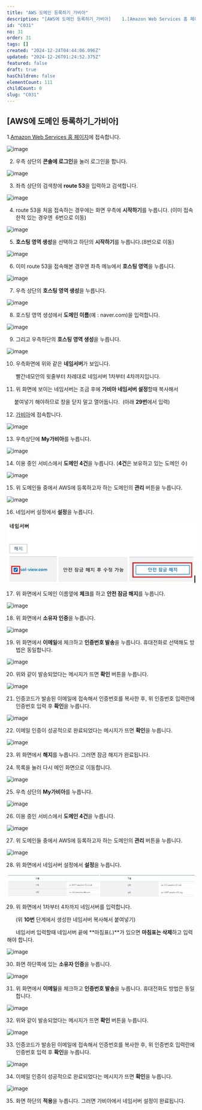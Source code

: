 ```yaml
---
title: "AWS 도메인 등록하기_가비아"
description: "[AWS에 도메인 등록하기_가비아]    1.[Amazon Web Services 홈 페이지](https://aws.amazon.com/ko/)에 접속합니다.    ![](https://lh7-rt.googleusercontent.com/docsz/AD_4nXe7..."
id: "C031"
no: 31
order: 31
tags: []
created: "2024-12-24T04:44:06.096Z"
updated: "2024-12-26T01:24:52.375Z"
featured: false
draft: true
hasChildren: false
elementCount: 111
childCount: 0
slug: "C031"
---
```


## [AWS에 도메인 등록하기_가비아]



1.[Amazon Web Services 홈 페이지](https://aws.amazon.com/ko/)에 접속합니다.



![image](https://lh7-rt.googleusercontent.com/docsz/AD_4nXe7M9l1NjRGaUDZhOldXuqiwWV2Ef_7LmwuKkDufXFQtt-P_XdPHHUEjgCf_icSfF1HrEyWzv3zK0cPievO-bS8nwBYDmnUlKULaU0WFlynVH9Krk1waz9gFWuhW7a0cmxT3oRXsw?key=YqS6IU_DJn3vrikIkYy671mF)

2. 우측 상단의 **콘솔에 로그인**을 눌러 로그인을 합니다.



![image](https://lh7-rt.googleusercontent.com/docsz/AD_4nXcSvPbHT0WsOxXyqAu37YXkRYyBfyvznbe9zxOuA1_AK4zg44-Zyu5WV6zTf2xXKqsGLJd8lASm0yItHlIzUIe4yLuxcDx-fadDJz0bxbdPp6B6XG1gapPNzxq2TjSzg_S_r2FmCA?key=YqS6IU_DJn3vrikIkYy671mF)

3. 좌측 상단의 검색창에 **route 53**을 입력하고 검색합니다.



![image](https://lh7-rt.googleusercontent.com/docsz/AD_4nXfGwws9QWKnCGTIcBDepq1sXrWhpGe-QAiEKCq6aLASDOGLGdNvv2iXsCFNK8IOqwo3gws655Fj0B30RKN-Jh7ee7ZcClwqwDX3SKxuy5_seDXlXcsxE-wMhg3VbVmPOcoq2CpWZw?key=YqS6IU_DJn3vrikIkYy671mF)

4. route 53을 처음 접속하는 경우에는 화면 우측에 **시작하기**를 누릅니다. (이미 접속한적 있는 경우엔  6번으로 이동)



![image](https://lh7-rt.googleusercontent.com/docsz/AD_4nXeZMZuhScyASAmPVrn2mLzfS88GsWJ7Fvc7sTrkknIcvVmp6g5Rhb_IJFGBTW_ogJ24-nSV5kbjOOcwCyAC0dSGVQNDIoIb-3jEayMrpmV5eV5rDxXumcmZ8jBIhNSup3AasH7iGA?key=YqS6IU_DJn3vrikIkYy671mF)

5. **호스팅 영역 생성**을 선택하고 하단의 **시작하기**를 누릅니다.(8번으로 이동)



![image](https://lh7-rt.googleusercontent.com/docsz/AD_4nXcFacyQgjU9oZKnDFnLShkXO4vd2GI5icDPwFoMk3i5quoED0XWt_eX1iP-Ge4QaMPF0QeUYwRX996kViS0cUBQ6TgJ5jybSMXIlC-y71IrABEXALsbWs2mjMFa0XvxDekxyrZi?key=YqS6IU_DJn3vrikIkYy671mF)

6. 이미 route 53을 접속해본  경우엔 좌측 메뉴에서 **호스팅 영역**을 누릅니다.



![image](https://lh7-rt.googleusercontent.com/docsz/AD_4nXeLjNHrQhvgnxNrJD4FYHUjrVWMApa4A_QAlp4El-2wu5OFgBgCsi0c0xvzsgr_wKerA2Ea7CCzJPatO3n4mviHjFOG6Xdv8ggEA9FbohzlnejdqNhVm99uKMgAFB066lMULiiiBw?key=YqS6IU_DJn3vrikIkYy671mF)

7. 우측 상단의 **호스팅 영역 생성**을 누릅니다.



![image](https://lh7-rt.googleusercontent.com/docsz/AD_4nXcW_jbJJOfaoVkutS0KpfG-9d0DHhhdfkT4JzwXRwK03AoWZIAyhaWtHx7DeSeOr1GUEOlqRm4KPK0LI5z6O0o4gZooRri8LlB3CuaX3NEwBzEs8s1P6-3Nh5qlDaqvqf0RuTrfdA?key=YqS6IU_DJn3vrikIkYy671mF)

8. 호스팅 영역 생성에서 **도메인 이름**(예 : naver.com)을 입력합니다.



![image](https://lh7-rt.googleusercontent.com/docsz/AD_4nXfjbCLgM1KvNsEBbrhNvXYi-uJw99m1BAaOUhmQtlH9EN-86Hr1cfSPdPtT3a0ziDv6JszgK6avf-Q_MJ5-c1qehuqalnZ3zXHE25CEEtrTRS5N--4D-a3xZhv55AykkZeNCTV-Lw?key=YqS6IU_DJn3vrikIkYy671mF)

9. 그리고 우측하단의 **호스팅 영역 생성**을 누릅니다.



![image](https://lh7-rt.googleusercontent.com/docsz/AD_4nXdKfsLxVU6vUJrnTFLXkwjwko5gwmGzm73F9ust8GX9iNSHrF-faxIGpqx92GUrXsupgPBbv-Uwxc1k4JOy8W9hkz8hX--S-JahtYlis70yuNMKbXJlpgTNqgw5eQmiQruX8let?key=YqS6IU_DJn3vrikIkYy671mF)

10. 우측화면에 위와 같은 **네임서버**가 보입니다.

      빨간네모안의 윗줄부터 차례대로 네임서버 1차부터 4차까지입니다.



11. 위 화면에 보이는 네임서버는 조금 후에 **가비아 네임서버 설정**할때 복사해서 

     붙여넣기 해야하므로 창을 닫지 말고 열어둡니다.  (아래 **29번**에서 입력)



12. [가비아](https://www.gabia.com)에 접속합니다.



![image](https://lh7-rt.googleusercontent.com/docsz/AD_4nXdMD9e8KMLhYqXMuFCiwesapZZro_7ldgGiusZZiWZCF5nT9kPsUCpuZh7e3esp0eH3MzAJ_ZLtrIspSp_ssUXrr8JwBWLgk0AZTgJTNGcnTig5XOwUwWyRzE3M85BEt8ToRYFC?key=YqS6IU_DJn3vrikIkYy671mF)

13. 우측상단에 **My가비아**를 누릅니다.



![image](https://lh7-rt.googleusercontent.com/docsz/AD_4nXez7wnbkRxZ59DB_UxYIxPMWLTP-yZbuuT0Et-reCUlXt5CH_0TLM9fqi0JO83ihGoWTIGC6Mm1UOmL9Ux5CndKv2E7K21wzFMPSP2ZUHoKMQuTlpKFsZl24-yJzZLsntj8pBB5LA?key=YqS6IU_DJn3vrikIkYy671mF)

14. 이용 중인 서비스에서 **도메인 4건**을 누릅니다. (**4건**은 보유하고 있는 도메인 수)



![image](https://lh7-rt.googleusercontent.com/docsz/AD_4nXf0l8GgZQw8igNlG0ELv35tLt1vdLTqxRZzunqow5gm1Tf8pctCtGwVCfARSSx2IiQBSgC0YIrc94Ck180ukP6wrs3XzNH3pExlLprU7lAipQix4Q-D0DsuCscsjvGI_f_lRDwDFA?key=YqS6IU_DJn3vrikIkYy671mF)

15. 위 도메인들 중에서 AWS에 등록하고자 하는 도메인의 **관리** 버튼을 누릅니다.



![image](https://lh7-rt.googleusercontent.com/docsz/AD_4nXfWrjc3vfvBw0OR2XzYwJhctc4arWFzCbUa5eX1i8fe3lN5eSJNIM8eL1ignUPtAXKMmMbi2l9tVKRTMm810kJUvuOxfGUsPjysqOUmS6nywVwpk_310jnZtiHXP0EHlBd2lq1W?key=YqS6IU_DJn3vrikIkYy671mF)

16. 네임서버 설정에서 **설정**을 누릅니다.



![file](/images/a092fa3bdcd75082e9ee47e7ea5a0c9e.jpg)

17. 위 화면에서 도메인 이름옆에 **체크**를 하고 **안전 잠금 해지**를 누릅니다.



![image](https://lh7-rt.googleusercontent.com/docsz/AD_4nXcF1bEfui8S3xyZgAm7PrLi4cGcHn2ueF7BM6SBRmyeeDJ6If7uEXbLGcfFd28INZ74lDZHTnRtxN2xUh15YZ_F6qi7lARQLnYLRbMSQOVPxyOmD9iHpyAR9iDsYhi1y3BFgBfg?key=YqS6IU_DJn3vrikIkYy671mF)

18. 위 화면에서 **소유자 인증**을 누릅니다.



![image](https://lh7-rt.googleusercontent.com/docsz/AD_4nXdQNAznKEpPgr1aVSYL1bckaW6-j4ckZRMq4DVsf5V0R8ZIUVFsvQCwNwr0y5aQ-u3tnSPhFRiZ1CkffGNFX1zb_Cbusgdrz3QRMyBKdERfgZM3ONwbB9ojokM1LcmPJBUIH22U2A?key=YqS6IU_DJn3vrikIkYy671mF)

19. 위 화면에서 **이메일**에 체크하고 **인증번호 발송**을 누릅니다. 휴대전화로 선택해도 방법은 동일합니다.



![image](https://lh7-rt.googleusercontent.com/docsz/AD_4nXezwITHQwLHJPeyeb-tX0dxTfh7Ods5nLdyBmgNd9hukrjZxjEnLDUbrvG3w5CDSJEc-6L1EH-uQg3Y-Q7LjwMJTQd7jnKiBWIVM9WQQaOg7kTX89Ra_3OJSengH078-sDg19Xy?key=YqS6IU_DJn3vrikIkYy671mF)

20. 위와 같이 발송되었다는 메시지가 뜨면 **확인** 버튼을 누릅니다.



![image](https://lh7-rt.googleusercontent.com/docsz/AD_4nXdv0fv5Mt7KjR1uPdVk-1uem3BMQRPcSZ1PheSF_FA_d2MjdJuhf6WOmA8PuKgH-nCgzXxxKZXUfXTRqadoTn-LeC0ybt9455lbfXGbzFwyX6wXK9qeBk282Eaw4jyHKEBrRKwWaQ?key=YqS6IU_DJn3vrikIkYy671mF)

21. 인증코드가 발송된 이메일에 접속해서 인증번호를 복사한 후, 위 인증번호 입력란에 인증번호 입력 후 **확인**을 누릅니다.



![image](https://lh7-rt.googleusercontent.com/docsz/AD_4nXeuiahYwno7MPcrT1_UZbFcygzruq9hH033kXyQMIbFUzVufojAZ0J4YBHpYj6QsTS3AMaSsCdYsWqMTJRjiHUX_ZpuIUbvVVI4cBDJkC9I3H65_n7S-0iTtt-ttyhp0fBuvzdAmw?key=YqS6IU_DJn3vrikIkYy671mF)

22. 이메일 인증이 성공적으로 완료되었다는 메시지가 뜨면 **확인**을 누릅니다.



![image](https://lh7-rt.googleusercontent.com/docsz/AD_4nXcijlusvW8OaAMCYZYs11qnCb_uZC0bvVP4e376O9Xa8lzHefrF6NznJ3U9f2koIDJtIfKJi4V2bmGL68PEBSWzvy8J0yivzGCKvfJ5m5WQlIDQeuVyOB30UcLP0NDdVOvOsO5E?key=YqS6IU_DJn3vrikIkYy671mF)

23. 위 화면에서 **해지**를 누릅니다. 그러면 잠금 해지가 완료됩니다.



24. 목록을 눌러 다시 메인 화면으로 이동합니다.



![image](https://lh7-rt.googleusercontent.com/docsz/AD_4nXeDNxzVXN-OYd37JnblEX3lLHz8bS-LKH--BuP_oi0sqIWVoOc0nl2yFmLrwn9AmiTF_Kvr7sHEDuApnulcExStNRhPp__vyLyZtUu0x6zNVdmImvdjccv7gm6JgkQtD0IEKp24Uw?key=YqS6IU_DJn3vrikIkYy671mF)

25. 우측 상단의 **My가비아**를 누릅니다.



![image](https://lh7-rt.googleusercontent.com/docsz/AD_4nXfaLGsA79L4UgJ-gcyTLowf9cx1bvOAiMc2_ukpIArqg1C6p_QH9XF0P7HbwLHehs_s39DLLaO4Ilplvz8HUX_dqiNEsoR_g4dMnb_Lq73-J4iuDj9d3KNkDUGZ7n234h-PTJM5lg?key=YqS6IU_DJn3vrikIkYy671mF)

26. 이용 중인 서비스에서 **도메인 4건**을 누릅니다.



![image](https://lh7-rt.googleusercontent.com/docsz/AD_4nXeKgQLtRilhAOzZDHiv6P0d5V5-ipWD-3Owzkbi8sIBxzdwtAmAbw39eLa-1Gz-GVQk2agNywMM-Wg427gGwjqU7sQNTBW_R5z8nbBLAY4bpMAgpDNVHGZBaqnPhWsqTBgUjuz7Pg?key=YqS6IU_DJn3vrikIkYy671mF)

27. 위 도메인들 중에서 AWS에 등록하고자 하는 도메인의 **관리** 버튼을 누릅니다.



![image](https://lh7-rt.googleusercontent.com/docsz/AD_4nXfLg_PUlUkCViQotdwGLQsOoGi3IVzSB29zCaVRGtyjrDOchUMTQEGbl-wgE8mqe95CDbcQoZ-p8iS1G7Tyq-BCI5Ka6JvxYsLkmrtG8Nyv6KdFnj63qnSPcGOfEflQzD2OI-lOkQ?key=YqS6IU_DJn3vrikIkYy671mF)

28. 위 화면에서 네임서버 설정에서 **설정**을 누릅니다.



![file](/images/4a2ed4b00ee73b5784f51956fccf3a10.jpg)

29. 위 화면에서 1차부터 4차까지 네임서버를 입력합니다.

      (위 **10번** 단계에서 생성한 네임서버 복사해서 붙여넣기) 

      네임서버 입력할때 네임서버 끝에 **마침표(.)**가 있으면 **마침표는 삭제**하고 입력해야 합니다.



![image](https://lh7-rt.googleusercontent.com/docsz/AD_4nXduIQHqNgg2wVqk0wORzxPYFWDb8kq5BhCdopMmZL78MmFrchR3-9KhjlkQtfiYHy1G9IUt0iz-SLokZP79AKEN2SUwtwxjwp8BmzUnFYt4VEGYQBF6vYrbC0VrAXg6hP5FOJIfpw?key=YqS6IU_DJn3vrikIkYy671mF)

30. 화면 하단쪽에 있는 **소유자 인증**을 누릅니다.



![image](https://lh7-rt.googleusercontent.com/docsz/AD_4nXdQNAznKEpPgr1aVSYL1bckaW6-j4ckZRMq4DVsf5V0R8ZIUVFsvQCwNwr0y5aQ-u3tnSPhFRiZ1CkffGNFX1zb_Cbusgdrz3QRMyBKdERfgZM3ONwbB9ojokM1LcmPJBUIH22U2A?key=YqS6IU_DJn3vrikIkYy671mF)

31. 위 화면에서 **이메일**을 체크하고 **인증번호 발송**을 누릅니다. 휴대전화도 방법은 동일합니다.



![image](https://lh7-rt.googleusercontent.com/docsz/AD_4nXezwITHQwLHJPeyeb-tX0dxTfh7Ods5nLdyBmgNd9hukrjZxjEnLDUbrvG3w5CDSJEc-6L1EH-uQg3Y-Q7LjwMJTQd7jnKiBWIVM9WQQaOg7kTX89Ra_3OJSengH078-sDg19Xy?key=YqS6IU_DJn3vrikIkYy671mF)



32. 위와 같이 발송되었다는 메시지가 뜨면 **확인** 버튼을 누릅니다.



![image](https://lh7-rt.googleusercontent.com/docsz/AD_4nXdv0fv5Mt7KjR1uPdVk-1uem3BMQRPcSZ1PheSF_FA_d2MjdJuhf6WOmA8PuKgH-nCgzXxxKZXUfXTRqadoTn-LeC0ybt9455lbfXGbzFwyX6wXK9qeBk282Eaw4jyHKEBrRKwWaQ?key=YqS6IU_DJn3vrikIkYy671mF)

33. 인증코드가 발송된 이메일에 접속해서 인증번호를 복사한 후, 위 인증번호 입력란에 인증번호 입력 후 **확인**을 누릅니다.



![image](https://lh7-rt.googleusercontent.com/docsz/AD_4nXeuiahYwno7MPcrT1_UZbFcygzruq9hH033kXyQMIbFUzVufojAZ0J4YBHpYj6QsTS3AMaSsCdYsWqMTJRjiHUX_ZpuIUbvVVI4cBDJkC9I3H65_n7S-0iTtt-ttyhp0fBuvzdAmw?key=YqS6IU_DJn3vrikIkYy671mF)

34. 이메일 인증이 성공적으로 완료되었다는 메시지가 뜨면 **확인**을 누릅니다.



![image](https://lh7-rt.googleusercontent.com/docsz/AD_4nXdBkrum4j37dGTfE2f7I0jC6r2ODbP9tDi9h2NTAFiFtH1H11VbNWYVGgisoCzIQ4bf1dTxUAF27gczLp_fqDlQQktfxrHRYqUkE8N2yHFXbs-fPsAaad4mRW244oCyc1U29nMNjQ?key=YqS6IU_DJn3vrikIkYy671mF)

35. 화면 하단의 **적용**을 누릅니다. 그러면 가비아에서 네임서버 설정이 완료됩니다.

